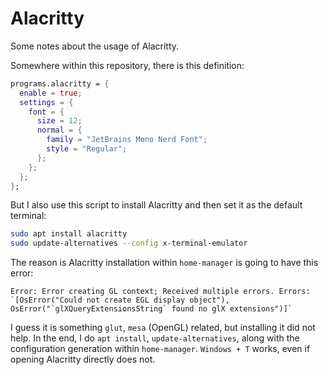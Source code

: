# Alacritty

Some notes about the usage of Alacritty.

Somewhere within this repository, there is this definition:

```nix
programs.alacritty = {
  enable = true;
  settings = {
    font = {
      size = 12;
      normal = {
        family = "JetBrains Mono Nerd Font";
        style = "Regular";
      };
    };
  };
};
```

But I also use this script to install Alacritty and then set it as the default
terminal:

```sh
sudo apt install alacritty
sudo update-alternatives --config x-terminal-emulator
```

The reason is Alacritty installation within `home-manager` is going to have this
error:

```
Error: Error creating GL context; Received multiple errors. Errors: `[OsError("Could not create EGL display object"), OsError("`glXQueryExtensionsString` found no glX extensions")]`
```

I guess it is something `glut`, `mesa` (OpenGL) related, but installing it did
not help. In the end, I do `apt install`, `update-alternatives`, along with
the configuration generation within `home-manager`. `Windows + T` works, even if
opening Alacritty directly does not.

